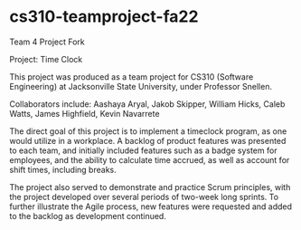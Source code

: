 # cs310-teamproject-fa22
Team 4 Project Fork

Project: Time Clock

This project was produced as a team project for CS310 (Software Engineering) at Jacksonville State University, 
under Professor Snellen.

Collaborators include: Aashaya Aryal, Jakob Skipper, William Hicks, Caleb Watts, James Highfield, Kevin Navarrete

The direct goal of this project is to implement a timeclock program, as one would utilize in a workplace. A backlog of product
features was presented to each team, and initially included features such as a badge system for employees, and the ability to 
calculate time accrued, as well as account for shift times, including breaks. 

The project also served to demonstrate and practice Scrum principles, with the project developed over several periods of 
two-week long sprints. To further illustrate the Agile process, new features were requested and added to the backlog as development
continued. 

